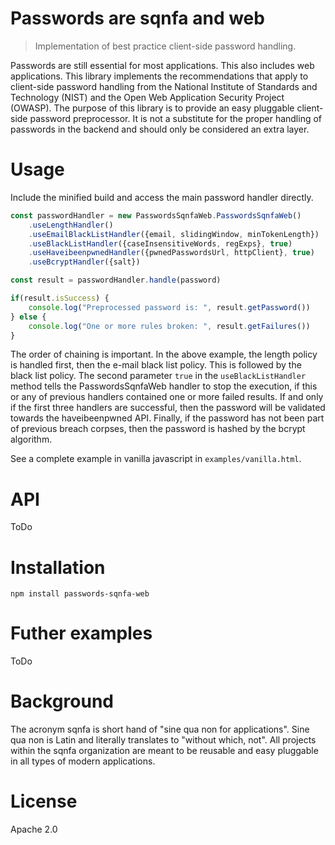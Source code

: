 # Passwords are sqnfa and web
> Implementation of best practice client-side password handling.

Passwords are still essential for most applications. This also includes web applications. This library implements the recommendations that apply to client-side password handling from the National Institute of Standards and Technology (NIST) and the Open Web Application Security Project (OWASP). The purpose of this library is to provide an easy pluggable client-side password preprocessor. It is not a substitute for the proper handling of passwords in the backend and should only be considered an extra layer.

# Usage
Include the minified build and access the main password handler directly.
```javascript
const passwordHandler = new PasswordsSqnfaWeb.PasswordsSqnfaWeb()
    .useLengthHandler()
    .useEmailBlackListHandler({email, slidingWindow, minTokenLength})
    .useBlackListHandler({caseInsensitiveWords, regExps}, true)
    .useHaveibeenpwnedHandler({pwnedPasswordsUrl, httpClient}, true)
    .useBcryptHandler({salt})

const result = passwordHandler.handle(password)

if(result.isSuccess) {
    console.log("Preprocessed password is: ", result.getPassword())
} else {
    console.log("One or more rules broken: ", result.getFailures())
}
```
The order of chaining is important. In the above example, the length policy is handled first, then the e-mail black list policy.
This is followed by the black list policy. The second parameter `true` in the `useBlackListHandler` method tells the PasswordsSqnfaWeb handler
to stop the execution, if this or any of previous handlers contained one or more failed results. If and only if the first three handlers are successful,
then the password will be validated towards the haveibeenpwned API. Finally, if the password has not been part of previous breach corpses, then the 
password is hashed by the bcrypt algorithm.

See a complete example in vanilla javascript in `examples/vanilla.html`.

# API
ToDo

# Installation
`npm install passwords-sqnfa-web`

# Futher examples
ToDo

# Background
The acronym sqnfa is short hand of "sine qua non for applications". 
Sine qua non is Latin and literally translates to "without which, not".
All projects within the sqnfa organization are meant to be reusable and easy pluggable in all types of modern applications.

# License
Apache 2.0
